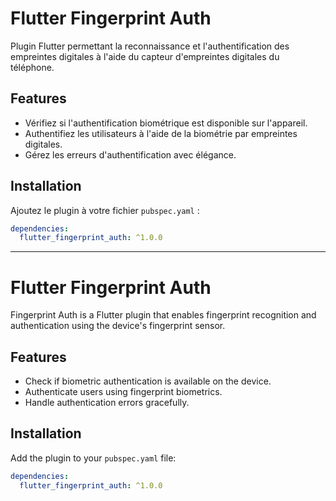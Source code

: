 # Flutter Fingerprint Auth

Plugin Flutter permettant la reconnaissance et l'authentification des empreintes digitales à l'aide du capteur d'empreintes digitales du téléphone.

## Features

- Vérifiez si l'authentification biométrique est disponible sur l'appareil.
- Authentifiez les utilisateurs à l'aide de la biométrie par empreintes digitales.
- Gérez les erreurs d'authentification avec élégance.

## Installation

Ajoutez le plugin à votre fichier `pubspec.yaml` :

```yaml
dependencies:
  flutter_fingerprint_auth: ^1.0.0
```

---

# Flutter Fingerprint Auth

Fingerprint Auth is a Flutter plugin that enables fingerprint recognition and authentication using the device's fingerprint sensor.

## Features

- Check if biometric authentication is available on the device.
- Authenticate users using fingerprint biometrics.
- Handle authentication errors gracefully.

## Installation

Add the plugin to your `pubspec.yaml` file:

```yaml
dependencies:
  flutter_fingerprint_auth: ^1.0.0